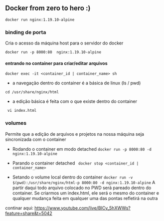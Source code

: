 ## Docker from zero to hero :)

```docker run nginx:1.19.10-alpine```

### binding de porta
Cria o acesso da máquina host para o servidor do docker

```docker run -p 8000:80  nginx:1.19.10-alpine```


#### entrando no container para criar/editar arquivos

```docker exec -it <container_id | container_name> sh```

- a navegação dentro do container é a básica de linux (ls / pwd)

``` cd /usr/share/nginx/html ```

- a edição básica é feita com o que existe dentro do container

``` vi index.html```


### volumes
Permite que a edição de arquivos e projetos na nossa máquina seja sincronizada com o container

- Rodando o container em modo detached
```docker run -p 8000:80 -d nginx:1.19.10-alpine```

- Parando o container detached
``` docker stop <container_id | container_name>```

- Setando o volume local dentro do container
```docker run -v $(pwd):/usr/share/nginx/html-p 8000:80 -d nginx:1.19.10-alpine```
A partir daqui todo arquivo colocado no PWD será pareado dentro do container.
Se criarmos um index.html, ele será o mesmo do container e qualquer mudança feita em qualquer uma das pontas refletirá na outra

continar aqui: https://www.youtube.com/live/BICy_5hXWWs?feature=share&t=5042